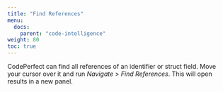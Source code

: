 ```yaml
---
title: "Find References"
menu:
  docs:
    parent: "code-intelligence"
weight: 80
toc: true
---
```


CodePerfect can find all references of an identifier or struct field. Move your
cursor over it and run <cite>Navigate</cite> &gt; <cite>Find References</cite>.
This will open results in a new panel.
